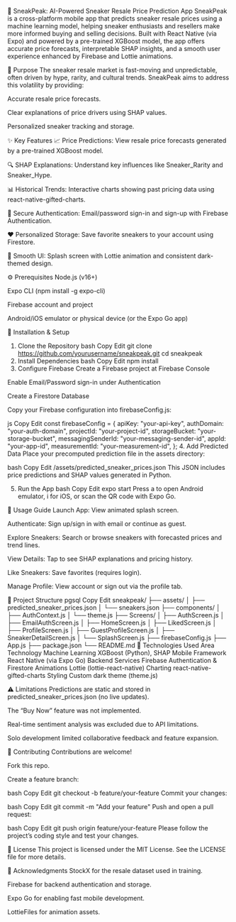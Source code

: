 🧠 SneakPeak: AI-Powered Sneaker Resale Price Prediction App
SneakPeak is a cross-platform mobile app that predicts sneaker resale prices using a machine learning model, helping sneaker enthusiasts and resellers make more informed buying and selling decisions. Built with React Native (via Expo) and powered by a pre-trained XGBoost model, the app offers accurate price forecasts, interpretable SHAP insights, and a smooth user experience enhanced by Firebase and Lottie animations.

🎯 Purpose
The sneaker resale market is fast-moving and unpredictable, often driven by hype, rarity, and cultural trends. SneakPeak aims to address this volatility by providing:

Accurate resale price forecasts.

Clear explanations of price drivers using SHAP values.

Personalized sneaker tracking and storage.

✨ Key Features
📈 Price Predictions: View resale price forecasts generated by a pre-trained XGBoost model.

🔍 SHAP Explanations: Understand key influences like Sneaker_Rarity and Sneaker_Hype.

📊 Historical Trends: Interactive charts showing past pricing data using react-native-gifted-charts.

🔐 Secure Authentication: Email/password sign-in and sign-up with Firebase Authentication.

❤️ Personalized Storage: Save favorite sneakers to your account using Firestore.

🎨 Smooth UI: Splash screen with Lottie animation and consistent dark-themed design.

⚙️ Prerequisites
Node.js (v16+)

Expo CLI (npm install -g expo-cli)

Firebase account and project

Android/iOS emulator or physical device (or the Expo Go app)

🚀 Installation & Setup
1. Clone the Repository
bash
Copy
Edit
git clone https://github.com/yourusername/sneakpeak.git
cd sneakpeak
2. Install Dependencies
bash
Copy
Edit
npm install
3. Configure Firebase
Create a Firebase project at Firebase Console

Enable Email/Password sign-in under Authentication

Create a Firestore Database

Copy your Firebase configuration into firebaseConfig.js:

js
Copy
Edit
const firebaseConfig = {
  apiKey: "your-api-key",
  authDomain: "your-auth-domain",
  projectId: "your-project-id",
  storageBucket: "your-storage-bucket",
  messagingSenderId: "your-messaging-sender-id",
  appId: "your-app-id",
  measurementId: "your-measurement-id",
};
4. Add Predicted Data
Place your precomputed prediction file in the assets directory:

bash
Copy
Edit
/assets/predicted_sneaker_prices.json
This JSON includes price predictions and SHAP values generated in Python.

5. Run the App
bash
Copy
Edit
expo start
Press a to open Android emulator, i for iOS, or scan the QR code with Expo Go.

📱 Usage Guide
Launch App: View animated splash screen.

Authenticate: Sign up/sign in with email or continue as guest.

Explore Sneakers: Search or browse sneakers with forecasted prices and trend lines.

View Details: Tap to see SHAP explanations and pricing history.

Like Sneakers: Save favorites (requires login).

Manage Profile: View account or sign out via the profile tab.

🧾 Project Structure
pgsql
Copy
Edit
sneakpeak/
├── assets/
│   ├── predicted_sneaker_prices.json
│   └── sneakers.json
├── components/
│   ├── AuthContext.js
│   └── theme.js
├── Screens/
│   ├── AuthScreen.js
│   ├── EmailAuthScreen.js
│   ├── HomeScreen.js
│   ├── LikedScreen.js
│   ├── ProfileScreen.js
│   ├── GuestProfileScreen.js
│   ├── SneakerDetailScreen.js
│   └── SplashScreen.js
├── firebaseConfig.js
├── App.js
├── package.json
└── README.md
🔧 Technologies Used
Area	Technology
Machine Learning	XGBoost (Python), SHAP
Mobile Framework	React Native (via Expo Go)
Backend Services	Firebase Authentication & Firestore
Animations	Lottie (lottie-react-native)
Charting	react-native-gifted-charts
Styling	Custom dark theme (theme.js)

⚠️ Limitations
Predictions are static and stored in predicted_sneaker_prices.json (no live updates).

The “Buy Now” feature was not implemented.

Real-time sentiment analysis was excluded due to API limitations.

Solo development limited collaborative feedback and feature expansion.

🤝 Contributing
Contributions are welcome!

Fork this repo.

Create a feature branch:

bash
Copy
Edit
git checkout -b feature/your-feature
Commit your changes:

bash
Copy
Edit
git commit -m "Add your feature"
Push and open a pull request:

bash
Copy
Edit
git push origin feature/your-feature
Please follow the project’s coding style and test your changes.

📄 License
This project is licensed under the MIT License. See the LICENSE file for more details.

🙏 Acknowledgments
StockX for the resale dataset used in training.

Firebase for backend authentication and storage.

Expo Go for enabling fast mobile development.

LottieFiles for animation assets.

